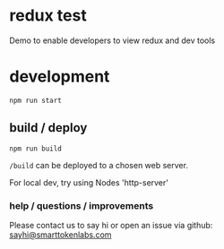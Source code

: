 # redux test

Demo to enable developers to view redux and dev tools

# development

`npm run start`

## build / deploy

`npm run build`

`/build` can be deployed to a chosen web server. 

For local dev, try using Nodes 'http-server'

### help / questions / improvements

Please contact us to say hi or open an issue via github:
<sayhi@smarttokenlabs.com>